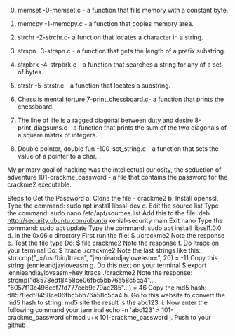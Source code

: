 0. memset
-0-memset.c - a function that fills memory with a constant byte.

1. memcpy
-1-memcpy.c - a function that copies memory area.

2. strchr
-2-strchr.c- a function that locates a character in a string.

3. strspn
-3-strspn.c - a function that gets the length of a prefix substring.

4. strpbrk
-4-strpbrk.c - a function that searches a string for any of a set of bytes.

5. strstr
-5-strstr.c - a function that locates a substring.

6. Chess is mental torture
7-print_chessboard.c- a function that prints the chessboard.
7. The line of life is a ragged diagonal between duty and desire
8-print_diagsums.c - a function that prints the sum of the two diagonals of a square matrix of integers.
8. Double pointer, double fun
-100-set_string.c - a function that sets the value of a pointer to a char.

My primary goal of hacking was the intellectual curiosity, the seduction of adventure
101-crackme_password - a file that contains the password for the crackme2 executable.

Steps to Get the Password
a. Clone the file - crackme2
b. Install openssl,
Type the command: sudo apt install libssl-dev
c. Edit the source list
Type the command: sudo nano /etc/apt/sources.list
Add this to the file: deb http://security.ubuntu.com/ubuntu xenial-security main
Exit nano
Type the command: sudo apt update
Type the command: sudo apt install libssl1.0.0
d. In the 0x06.c directory
First run the file: $ ./crackme2
Note the response
e. Test the file type
Do: $ file crackme2
Note the response
f. Do ltrace on your terminal
Do: $ ltrace ./crackme2
Note the last strings like this: strncmp("_=/usr/bin/ltrace", "jennieandjayloveasm=", 20) = -11
Copy this string: jennieandjayloveasm
g. Do this next on your terminal
$ export jennieandjayloveasm=hey
ltrace ./crackme2
Note the response: strcmp("d8578edf8458ce06fbc5bb76a58c5ca4"…, "6057f13c496ecf7fd777ceb9e79ae285"…) = 46
Copy the md5 hash: d8578edf8458ce06fbc5bb76a58c5ca4
h. Go to this website to convert the md5 hash to string: md5 site
the result is the abc123.
i. Now enter the following command your terminal
echo -n 'abc123' > 101-crackme_password
chmod u+x 101-crackme_password
j. Push to your github
